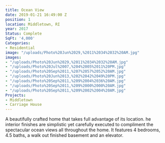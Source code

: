 ```yaml
---
title: Ocean View
date: 2019-01-21 16:49:00 Z
position: 1
location: Middletown, RI
year: 2017
Status: Complete
SqFt: '4,000'
Categories:
- Residential
image: "/uploads/Photo%20Jun%2029,%2011%2034%2032%20AM.jpg"
images:
- "/uploads/Photo%20Jun%2029,%2011%2034%2032%20AM.jpg"
- "/uploads/Photo%20Jul%2007,%204%2005%2011%20PM.jpg"
- "/uploads/Photo%20Sep%2011,%207%2057%2052%20AM.jpg"
- "/uploads/Photo%20Jun%2013,%202%2042%2049%20PM.jpg"
- "/uploads/Photo%20Sep%2011,%209%2004%2036%20AM.jpg"
- "/uploads/Photo%20Sep%2011,%209%2000%2000%20AM.jpg"
- "/uploads/Photo%20Sep%2011,%209%2002%2004%20AM.jpg"
Projects:
- Middletown
- Carriage House
---
```


A beautifully crafted home that takes full advantage of its location. he interior finishes are simplistic yet carefully executed to compliment the spectacular ocean views all throughout the home. It features 4 bedrooms, 4.5 baths, a walk out finished basement and an elevator.